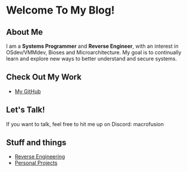 # Welcome To My Blog!

## About Me

I am a **Systems Programmer** and **Reverse Engineer**, with an interest in OSdev/VMMdev, Bioses and Microarchitecture. My goal is to continually learn and explore new ways to better understand and secure systems.

## Check Out My Work

- [My GitHub](https://github.com/humzak711)

## Let's Talk!

If you want to talk, feel free to hit me up on Discord: macrofusion

## Stuff and things
- [Reverse Engineering](reverse_engineering)
- [Personal Projects](projects)
